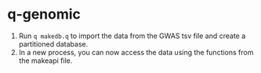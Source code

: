 # q-genomic

1. Run `q makedb.q` to import the data from the GWAS tsv file and create a partitioned database.
2. In a new process, you can now access the data using the functions from the makeapi file.